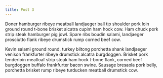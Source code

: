 ```yaml
---
title: Post 3
---
```


Doner hamburger ribeye meatball landjaeger ball tip shoulder pork loin ground round t-bone brisket alcatra cupim ham hock cow. Ham chuck pork strip steak hamburger pig jowl. Spare ribs boudin salami, landjaeger prosciutto flank ribeye drumstick rump corned beef cow.

Kevin salami ground round, turkey biltong porchetta shank landjaeger venison frankfurter ribeye drumstick alcatra burgdoggen. Brisket pork tenderloin meatloaf strip steak ham hock t-bone flank, corned beef burgdoggen buffalo frankfurter bacon swine. Sausage bresaola pork belly, porchetta brisket rump ribeye turducken meatball drumstick cow.

